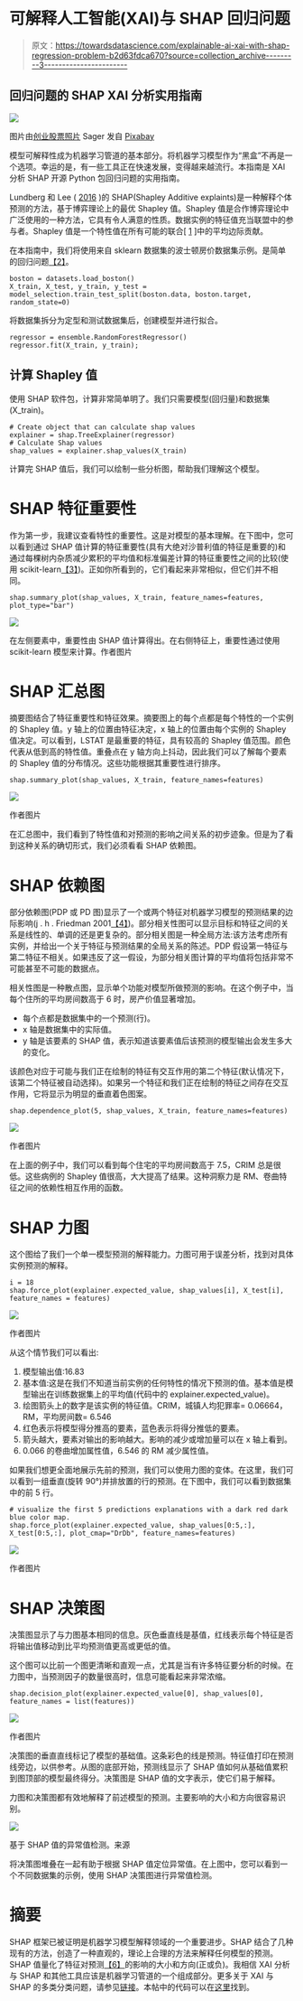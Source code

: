 # 可解释人工智能(XAI)与 SHAP 回归问题

> 原文：<https://towardsdatascience.com/explainable-ai-xai-with-shap-regression-problem-b2d63fdca670?source=collection_archive---------3----------------------->

## 回归问题的 SHAP XAI 分析实用指南

![](img/eb1ef6e79cdedf92311854f85ab5dc88.png)

图片由[创业股票照片](https://www.pexels.com/@startup-stock-photos) Sager 发自 [Pixabay](https://pixabay.com/?utm_source=link-attribution&amp;utm_medium=referral&amp;utm_campaign=image&amp;utm_content=2755908)

模型可解释性成为机器学习管道的基本部分。将机器学习模型作为“黑盒”不再是一个选项。幸运的是，有一些工具正在快速发展，变得越来越流行。本指南是 XAI 分析 SHAP 开源 Python 包回归问题的实用指南。

Lundberg 和 Lee ( [2016](https://dl.acm.org/doi/10.5555/3295222.3295230) )的 SHAP(Shapley Additive explaints)是一种解释个体预测的方法，基于博弈理论上的最优 Shapley 值。Shapley 值是合作博弈理论中广泛使用的一种方法，它具有令人满意的性质。数据实例的特征值充当联盟中的参与者。Shapley 值是一个特性值在所有可能的联合[ [1](https://christophm.github.io/interpretable-ml-book/shap.html#shap-feature-importance) ]中的平均边际贡献。

在本指南中，我们将使用来自 sklearn 数据集的波士顿房价数据集示例。是简单的回归问题[【2】](https://scikit-learn.org/stable/datasets/toy_dataset.html#boston-dataset)。

```
boston = datasets.load_boston()
X_train, X_test, y_train, y_test = model_selection.train_test_split(boston.data, boston.target, random_state=0)
```

将数据集拆分为定型和测试数据集后，创建模型并进行拟合。

```
regressor = ensemble.RandomForestRegressor()
regressor.fit(X_train, y_train);
```

## 计算 Shapley 值

使用 SHAP 软件包，计算非常简单明了。我们只需要模型(回归量)和数据集(X_train)。

```
# Create object that can calculate shap values
explainer = shap.TreeExplainer(regressor)
# Calculate Shap values
shap_values = explainer.shap_values(X_train)
```

计算完 SHAP 值后，我们可以绘制一些分析图，帮助我们理解这个模型。

# SHAP 特征重要性

作为第一步，我建议查看特性的重要性。这是对模型的基本理解。在下图中，您可以看到通过 SHAP 值计算的特征重要性(具有大绝对沙普利值的特征是重要的)和通过每棵树内杂质减少累积的平均值和标准偏差计算的特征重要性之间的比较(使用 scikit-learn[【3】](https://scikit-learn.org/stable/auto_examples/ensemble/plot_forest_importances.html))。正如你所看到的，它们看起来非常相似，但它们并不相同。

```
shap.summary_plot(shap_values, X_train, feature_names=features, plot_type="bar")
```

![](img/c937dc98027bece2f34b6013b3c73746.png)

在左侧要素中，重要性由 SHAP 值计算得出。在右侧特征上，重要性通过使用 scikit-learn 模型来计算。作者图片

# SHAP 汇总图

摘要图结合了特征重要性和特征效果。摘要图上的每个点都是每个特性的一个实例的 Shapley 值。y 轴上的位置由特征决定，x 轴上的位置由每个实例的 Shapley 值决定。可以看到，LSTAT 是最重要的特征，具有较高的 Shapley 值范围。颜色代表从低到高的特性值。重叠点在 y 轴方向上抖动，因此我们可以了解每个要素的 Shapley 值的分布情况。这些功能根据其重要性进行排序。

```
shap.summary_plot(shap_values, X_train, feature_names=features)
```

![](img/a24f3817fd8691c8e68fd007ec5d80c2.png)

作者图片

在汇总图中，我们看到了特性值和对预测的影响之间关系的初步迹象。但是为了看到这种关系的确切形式，我们必须看看 SHAP 依赖图。

# SHAP 依赖图

部分依赖图(PDP 或 PD 图)显示了一个或两个特征对机器学习模型的预测结果的边际影响(j . h . Friedman 2001[【4】](https://statweb.stanford.edu/~jhf/ftp/trebst.pdf))。部分相关性图可以显示目标和特征之间的关系是线性的、单调的还是更复杂的。部分相关图是一种全局方法:该方法考虑所有实例，并给出一个关于特征与预测结果的全局关系的陈述。PDP 假设第一特征与第二特征不相关。如果违反了这一假设，为部分相关图计算的平均值将包括非常不可能甚至不可能的数据点。

相关性图是一种散点图，显示单个功能对模型所做预测的影响。在这个例子中，当每个住所的平均房间数高于 6 时，房产价值显著增加。

*   每个点都是数据集中的一个预测(行)。
*   x 轴是数据集中的实际值。
*   y 轴是该要素的 SHAP 值，表示知道该要素值后该预测的模型输出会发生多大的变化。

该颜色对应于可能与我们正在绘制的特征有交互作用的第二个特征(默认情况下，该第二个特征被自动选择)。如果另一个特征和我们正在绘制的特征之间存在交互作用，它将显示为明显的垂直着色图案。

```
shap.dependence_plot(5, shap_values, X_train, feature_names=features)
```

![](img/437aeeeea3c867b236743ec09e8b42e2.png)

作者图片

在上面的例子中，我们可以看到每个住宅的平均房间数高于 7.5，CRIM 总是很低。这些病例的 Shapley 值很高，大大提高了结果。这种洞察力是 RM、卷曲特征之间的依赖性相互作用的函数。

# SHAP 力图

这个图给了我们一个单一模型预测的解释能力。力图可用于误差分析，找到对具体实例预测的解释。

```
i = 18
shap.force_plot(explainer.expected_value, shap_values[i], X_test[i], feature_names = features)
```

![](img/133b41c56b1189e35794a9ca63b9aa49.png)

作者图片

从这个情节我们可以看出:

1.  模型输出值:16.83
2.  基本值:这是在我们不知道当前实例的任何特性的情况下预测的值。基本值是模型输出在训练数据集上的平均值(代码中的 explainer.expected_value)。
3.  绘图箭头上的数字是该实例的特征值。CRIM，城镇人均犯罪率= 0.06664，RM，平均房间数= 6.546
4.  红色表示将模型得分推高的要素，蓝色表示将得分推低的要素。
5.  箭头越大，要素对输出的影响越大。影响的减少或增加量可以在 x 轴上看到。
6.  0.066 的卷曲增加属性值，6.546 的 RM 减少属性值。

如果我们想更全面地展示先前的预测，我们可以使用力图的变体。在这里，我们可以看到一组垂直(旋转 90°)并排放置的行的预测。在下图中，我们可以看到数据集中的前 5 行。

```
# visualize the first 5 predictions explanations with a dark red dark blue color map.
shap.force_plot(explainer.expected_value, shap_values[0:5,:], X_test[0:5,:], plot_cmap="DrDb", feature_names=features)
```

![](img/d4636dca69a95f4ff41b04f4d12916ce.png)

作者图片

# SHAP 决策图

决策图显示了与力图基本相同的信息。灰色垂直线是基值，红线表示每个特征是否将输出值移动到比平均预测值更高或更低的值。

这个图可以比前一个图更清晰和直观一点，尤其是当有许多特征要分析的时候。在力图中，当预测因子的数量很高时，信息可能看起来非常浓缩。

```
shap.decision_plot(explainer.expected_value[0], shap_values[0], feature_names = list(features))
```

![](img/156931340e53b4fa3635b67a8a8169d1.png)

作者图片

决策图的垂直直线标记了模型的基础值。这条彩色的线是预测。特征值打印在预测线旁边，以供参考。从图的底部开始，预测线显示了 SHAP 值如何从基础值累积到图顶部的模型最终得分。决策图是 SHAP 值的文字表示，使它们易于解释。

力图和决策图都有效地解释了前述模型的预测。主要影响的大小和方向很容易识别。

![](img/ad0595cfb6ab69f25fd305099285f41e.png)

基于 SHAP 值的异常值检测。来源

将决策图堆叠在一起有助于根据 SHAP 值定位异常值。在上图中，您可以看到一个不同数据集的示例，使用 SHAP 决策图进行异常值检测。

# 摘要

SHAP 框架已被证明是机器学习模型解释领域的一个重要进步。SHAP 结合了几种现有的方法，创造了一种直观的，理论上合理的方法来解释任何模型的预测。SHAP 值量化了特征对预测[【6】](/introducing-shap-decision-plots-52ed3b4a1cba)的影响的大小和方向(正或负)。我相信 XAI 分析与 SHAP 和其他工具应该是机器学习管道的一个组成部分。更多关于 XAI 与 SHAP 的多类分类问题，请参见[链接](/explainable-ai-xai-with-shap-multi-class-classification-problem-64dd30f97cea)。本帖中的代码可以在[这里](https://github.com/Iditc/Posts-on-Medium/blob/main/Explainable%20AI/Explainable%20AI%20(XAI)%20with%20SHAP%20-%20regression%20problem.ipynb)找到。